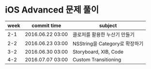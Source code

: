 # iOS Advanced 문제 풀이

| week | commit time | subject |
|----------------|-----------------------------------------------|---|
| 2-1 | 2016.06.22 03:00 | 클로저를 활용한 누산기 만들기|
| 2-2 | 2016.06.23 03:00 | NSString을 Category로 확장하기|
| 3-2 | 2016.06.30 03:00 | Storyboard, XIB, Code |
| 4-2 | 2016.07.07 03:00 | Custom Transitioning |
